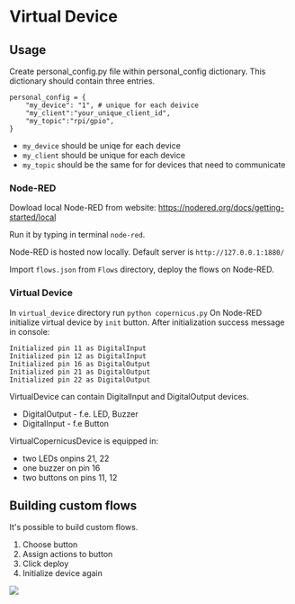 # Virtual Device

## Usage

Create personal_config.py file within personal_config dictionary.
This dictionary should contain three entries.
```
personal_config = {
    "my_device": "1", # unique for each deivice
    "my_client":"your_unique_client_id",
    "my_topic":"rpi/gpio",
}
```

- `my_device` should be uniqe for each device 
- `my_client` should be unique for each device
- `my_topic` should be the same for for devices that need to communicate

### Node-RED
Dowload local Node-RED from website: https://nodered.org/docs/getting-started/local

Run it by typing in terminal `node-red`.

Node-RED is hosted now locally. 
Default server is `http://127.0.0.1:1880/`

Import `flows.json` from `Flows` directory, deploy the flows on Node-RED. 

### Virtual Device
In `virtual_device` directory run `python copernicus.py`
On Node-RED initialize virtual device by `init` button.
After initialization success message in console:
```
Initialized pin 11 as DigitalInput
Initialized pin 12 as DigitalInput
Initialized pin 16 as DigitalOutput
Initialized pin 21 as DigitalOutput
Initialized pin 22 as DigitalOutput
```

VirtualDevice can contain DigitalInput and DigitalOutput devices.
<ul>
    <li>DigitalOutput - f.e. LED, Buzzer</li>
    <li>DigitalInput - f.e Button</li>
</ul>

VirtualCopernicusDevice is equipped in:
<ul>
    <li>two LEDs onpins 21, 22 </li>
    <li>one buzzer on pin 16</li>
    <li>two buttons on pins 11, 12</li>
</ul>


## Building custom flows

It's possible to build custom flows.
1. Choose button 
2. Assign actions to button
3. Click deploy
4. Initialize  device again

![](docs/create_flows.gif)


